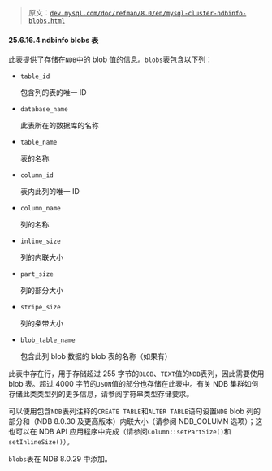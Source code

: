 > 原文：[`dev.mysql.com/doc/refman/8.0/en/mysql-cluster-ndbinfo-blobs.html`](https://dev.mysql.com/doc/refman/8.0/en/mysql-cluster-ndbinfo-blobs.html)

#### 25.6.16.4 ndbinfo blobs 表

此表提供了存储在`NDB`中的 blob 值的信息。`blobs`表包含以下列：

+   `table_id`

    包含列的表的唯一 ID

+   `database_name`

    此表所在的数据库的名称

+   `table_name`

    表的名称

+   `column_id`

    表内此列的唯一 ID

+   `column_name`

    列的名称

+   `inline_size`

    列的内联大小

+   `part_size`

    列的部分大小

+   `stripe_size`

    列的条带大小

+   `blob_table_name`

    包含此列 blob 数据的 blob 表的名称（如果有）

此表中存在行，用于存储超过 255 字节的`BLOB`、`TEXT`值的`NDB`表列，因此需要使用 blob 表。超过 4000 字节的`JSON`值的部分也存储在此表中。有关 NDB 集群如何存储此类类型列的更多信息，请参阅字符串类型存储要求。

可以使用包含`NDB`表列注释的`CREATE TABLE`和`ALTER TABLE`语句设置`NDB` blob 列的部分和（NDB 8.0.30 及更高版本）内联大小（请参阅 NDB_COLUMN 选项）；这也可以在 NDB API 应用程序中完成（请参阅`Column::setPartSize()`和`setInlineSize()`）。

`blobs`表在 NDB 8.0.29 中添加。
